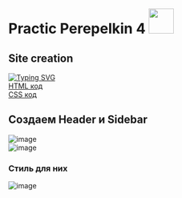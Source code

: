 # Practic Perepelkin 4 <img src="https://i.makeagif.com/media/4-03-2014/Yq8fbc.gif" height="50"/></h1>   
## Site creation ##
[![Typing SVG](https://readme-typing-svg.herokuapp.com?color=%2336BCF7&lines=We+create+a+website+for+our+beat+store)](https://i.gifer.com/3odR.gif)    
<a href="Website For Shop/index.html">HTML код</a>    
<a href="Website For Shop/index.css">CSS код</a>
## Создаем Header и Sidebar
![image](https://github.com/MaxZond/Web_ForShop/assets/121193436/9bc85524-55b0-47b4-b505-246e1726a74c)    
![image](https://github.com/MaxZond/Web_ForShop/assets/121193436/5e21241a-5ae1-40a5-afae-1778ee21a70f)    
### Стиль для них
![image](https://github.com/MaxZond/Web_ForShop/assets/121193436/d9090c7f-ff18-40ed-836b-b7e1b2ca3bf5)


